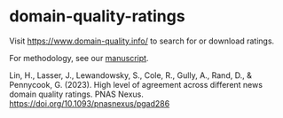 # domain-quality-ratings



Visit https://www.domain-quality.info/ to search for or download ratings.

For methodology, see our [manuscript](https://doi.org/10.1093/pnasnexus/pgad286).

Lin, H., Lasser, J., Lewandowsky, S., Cole, R., Gully, A., Rand, D., & Pennycook, G. (2023). High level of agreement across different news domain quality ratings. PNAS Nexus. https://doi.org/10.1093/pnasnexus/pgad286
